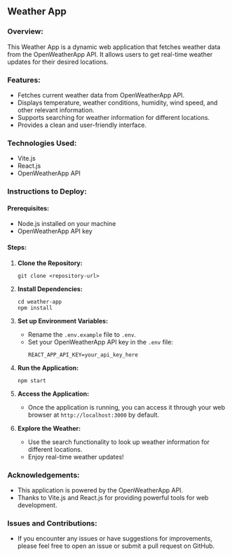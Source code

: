 ## Weather App 

### Overview:
This Weather App is a dynamic web application that fetches weather data from the OpenWeatherApp API. It allows users to get real-time weather updates for their desired locations.

### Features:
- Fetches current weather data from OpenWeatherApp API.
- Displays temperature, weather conditions, humidity, wind speed, and other relevant information.
- Supports searching for weather information for different locations.
- Provides a clean and user-friendly interface.

### Technologies Used:
- Vite.js
- React.js
- OpenWeatherApp API

### Instructions to Deploy:

#### Prerequisites:
- Node.js installed on your machine
- OpenWeatherApp API key

#### Steps:
1. **Clone the Repository:**
    ```
    git clone <repository-url>
    ```

2. **Install Dependencies:**
    ```
    cd weather-app
    npm install
    ```

3. **Set up Environment Variables:**
    - Rename the `.env.example` file to `.env`.
    - Set your OpenWeatherApp API key in the `.env` file:
        ```
        REACT_APP_API_KEY=your_api_key_here
        ```

4. **Run the Application:**
    ```
    npm start
    ```

5. **Access the Application:**
    - Once the application is running, you can access it through your web browser at `http://localhost:3000` by default.

6. **Explore the Weather:**
    - Use the search functionality to look up weather information for different locations.
    - Enjoy real-time weather updates!


### Acknowledgements:
- This application is powered by the OpenWeatherApp API.
- Thanks to Vite.js and React.js for providing powerful tools for web development.

### Issues and Contributions:
- If you encounter any issues or have suggestions for improvements, please feel free to open an issue or submit a pull request on GitHub.

